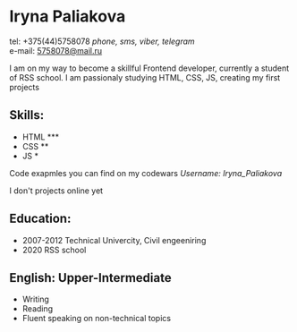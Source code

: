 # Iryna Paliakova

tel: +375(44)5758078 *phone, sms, viber, telegram* <br>
e-mail: 5758078@mail.ru

I am on my way to become a skillful Frontend developer, currently a student of RSS school. I am passionaly studying HTML, CSS, JS, creating my first projects

## Skills:
- HTML  ***
- CSS   **
- JS    *

Code exapmles you can find on my codewars
*Username: Iryna_Paliakova*

I don't projects online yet

## Education:
- 2007-2012 Technical Univercity, Civil engeeniring
- 2020 RSS school

## English: Upper-Intermediate
- Writing 
- Reading 
- Fluent speaking on non-technical topics
